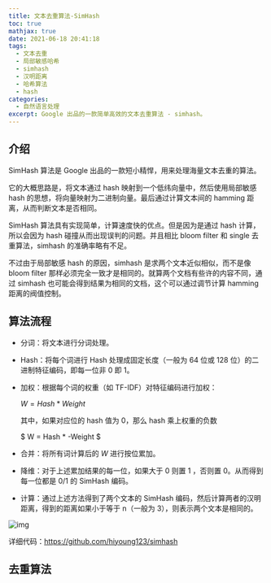```yaml
---
title: 文本去重算法-SimHash
toc: true
mathjax: true
date: 2021-06-18 20:41:18
tags:
  - 文本去重
  - 局部敏感哈希
  - simhash
  - 汉明距离
  - 哈希算法
  - hash
categories:
  - 自然语言处理
excerpt: Google 出品的一款简单高效的文本去重算法 - simhash。
---
```


## 介绍

SimHash 算法是 Google 出品的一款短小精悍，用来处理海量文本去重的算法。

它的大概思路是，将文本通过 hash 映射到一个低纬向量中，然后使用局部敏感 hash 的思想，将向量映射为二进制向量。最后通过计算文本间的 hamming 距离，从而判断文本是否相同。

SimHash 算法具有实现简单，计算速度快的优点。但是因为是通过 hash 计算，所以会因为 hash 碰撞从而出现误判的问题。并且相比 bloom filter 和 single 去重算法，simhash 的准确率略有不足。

不过由于局部敏感 hash 的原因，simhash 是求两个文本近似相似，而不是像 bloom filter 那样必须完全一致才是相同的。就算两个文档有些许的内容不同，通过 simhash 也可能会得到结果为相同的文档，这个可以通过调节计算 hamming 距离的阀值控制。

## 算法流程

* 分词：将文本进行分词处理。

* Hash：将每个词进行 Hash 处理成固定长度（一般为 64 位或 128 位）的二进制特征编码，即每一位非 0 即 1。

* 加权：根据每个词的权重（如 TF-IDF）对特征编码进行加权：

  $W = Hash * Weight$

  其中，如果对应位的 hash 值为 0，那么 hash 乘上权重的负数

  $ W = Hash * -Weight $

* 合并：将所有词计算后的 $W$ 进行按位累加。

* 降维：对于上述累加结果的每一位，如果大于 0 则置 1 ，否则置 0。从而得到每一位都是 0/1 的 SimHash 编码。

* 计算：通过上述方法得到了两个文本的 SimHash 编码，然后计算两者的汉明距离，得到的距离如果小于等于 n（一般为 3），则表示两个文本是相同的。

![img](http://images.yanyiwu.com/simhash.jpg)

详细代码：https://github.com/hiyoung123/simhash

## 去重算法



